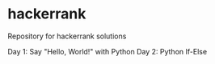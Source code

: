 # hackerrank
Repository for hackerrank solutions

Day 1: Say "Hello, World!" with Python
Day 2: Python If-Else
